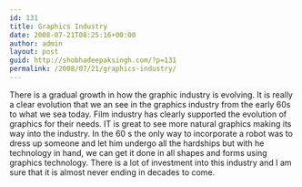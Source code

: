 ```yaml
---
id: 131
title: Graphics Industry
date: 2008-07-21T08:25:16+00:00
author: admin
layout: post
guid: http://shobhadeepaksingh.com/?p=131
permalink: /2008/07/21/graphics-industry/
---
```

There is a gradual growth in how the graphic industry is evolving. It is really a clear evolution that we an see in the graphics industry from the early 60s to what we sea today. Film industry has clearly supported the evolution of graphics for their needs. IT is great to see more natural graphics making its way into the industry. In the 60 s the only way to incorporate a robot was to dress up someone and let him undergo all the hardships but with he technology in hand, we can get it done in all shapes and forms using graphics technology. There is a lot of investment into this industry and I am sure that it is almost never ending in decades to come.